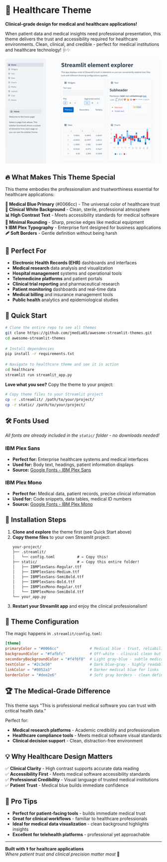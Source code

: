 # 🏥 Healthcare Theme

**Clinical-grade design for medical and healthcare applications!**

When patient data and medical insights need professional presentation, this theme delivers the trust and accessibility required for healthcare environments. Clean, clinical, and credible - perfect for medical institutions and healthcare technology! 🩺✨

![Healthcare Theme](healthcare.png)

## 🔥 What Makes This Theme Special

This theme embodies the professionalism and trustworthiness essential for healthcare applications:

**💙 Medical Blue Primary** (#0066cc) - The universal color of healthcare trust  
**🧼 Clinical White Background** - Clean, sterile, professional atmosphere  
**📊 High Contrast Text** - Meets accessibility standards for medical software  
**🔲 Minimal Rounding** - Sharp, precise edges like medical equipment  
**⚕️ IBM Plex Typography** - Enterprise font designed for business applications
**🩹 Soft Borders** - Gentle definition without being harsh

## 🎯 Perfect For

- **Electronic Health Records (EHR)** dashboards and interfaces
- **Medical research** data analysis and visualization
- **Hospital management** systems and operational tools
- **Telemedicine platforms** and patient portals
- **Clinical trial reporting** and pharmaceutical research
- **Patient monitoring** dashboards and real-time data
- **Medical billing** and insurance management tools
- **Public health** analytics and epidemiological studies

## 🚀 Quick Start

```bash
# Clone the entire repo to see all themes
git clone https://github.com/jmedia65/awesome-streamlit-themes.git
cd awesome-streamlit-themes

# Install dependencies
pip install -r requirements.txt

# Navigate to healthcare theme and see it in action
cd healthcare
streamlit run streamlit_app.py
```

**Love what you see?** Copy the theme to your project:

```bash
# Copy theme files to your Streamlit project
cp -r .streamlit/ /path/to/your/project/
cp -r static/ /path/to/your/project/
```

## 🛠️ Fonts Used

_All fonts are already included in the `static/` folder - no downloads needed!_

### IBM Plex Sans

- **Perfect for:** Enterprise healthcare systems and medical interfaces
- **Used for:** Body text, headings, patient information displays
- **Source:** [Google Fonts - IBM Plex Sans](https://fonts.google.com/specimen/IBM+Plex+Sans)

### IBM Plex Mono

- **Perfect for:** Medical data, patient records, precise clinical information
- **Used for:** Code snippets, data tables, medical ID numbers
- **Source:** [Google Fonts - IBM Plex Mono](https://fonts.google.com/specimen/IBM+Plex+Mono)

## 📁 Installation Steps

1. **Clone and explore** the theme first (see Quick Start above)
2. **Copy theme files** to your own Streamlit project:
   ```
   your-project/
   ├── .streamlit/
   │   └── config.toml          # ← Copy this!
   ├── static/                  # ← Copy this entire folder!
   │   ├── IBMPlexSans-Regular.ttf
   │   ├── IBMPlexSans-Medium.ttf
   │   ├── IBMPlexSans-SemiBold.ttf
   │   ├── IBMPlexSans-Bold.ttf
   │   ├── IBMPlexMono-Regular.ttf
   │   └── IBMPlexMono-SemiBold.ttf
   └── your_app.py
   ```
3. **Restart your Streamlit app** and enjoy the clinical professionalism!

## 🎨 Theme Configuration

The magic happens in `.streamlit/config.toml`:

```toml
[theme]
primaryColor = "#0066cc"              # Medical blue - trust, reliability, clinical
backgroundColor = "#fafbfc"           # Off-white - clinical clean but not harsh
secondaryBackgroundColor = "#f4f6f8"  # Light gray-blue - subtle medical feel
textColor = "#2c3e50"                 # Dark blue-gray - highly readable
linkColor = "#0052a3"                 # Darker medical blue for links
borderColor = "#dee2e6"               # Soft gray borders - clean definition
```

## 🏆 The Medical-Grade Difference

This theme says "This is professional medical software you can trust with critical health data."

Perfect for:

- **Medical research platforms** - Academic credibility and professionalism
- **Healthcare compliance tools** - Meets medical software visual standards
- **Clinical decision support** - Clean, distraction-free environment

## 💡 Why Healthcare Design Matters

✅ **Clinical Clarity** - High contrast supports accurate data reading  
✅ **Accessibility First** - Meets medical software accessibility standards  
✅ **Professional Credibility** - Visual language of trusted medical institutions  
✅ **Patient Trust** - Medical blue builds immediate confidence

## 🎯 Pro Tips

- **Perfect for patient-facing tools** - builds immediate medical trust
- **Great for clinical workflows** - familiar to healthcare professionals
- **Ideal for medical data visualization** - clean background highlights insights
- **Excellent for telehealth platforms** - professional yet approachable

---

**Built with ⚕️ for healtcare applications**  
_Where patient trust and clinical precision matter most_ 🏥
